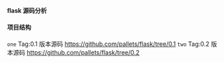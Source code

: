 #### flask 源码分析
#### 项目结构

  `one` Tag:0.1 版本源码 https://github.com/pallets/flask/tree/0.1
  `two` Tag:0.2 版本源码 https://github.com/pallets/flask/tree/0.2

  
